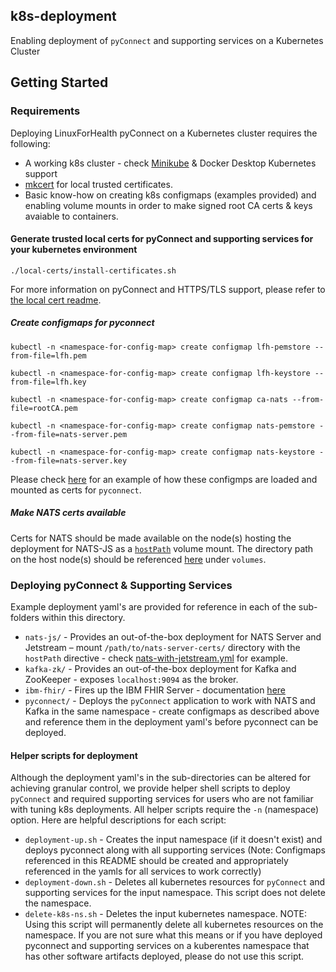 ## k8s-deployment
Enabling deployment of `pyConnect` and supporting services on a Kubernetes Cluster


## Getting Started

### Requirements
Deploying LinuxForHealth pyConnect on a Kubernetes cluster requires the following:

- A working k8s cluster - check [Minikube](https://minikube.sigs.k8s.io/) & Docker Desktop Kubernetes support
- [mkcert](https://github.com/FiloSottile/mkcert) for local trusted certificates.
- Basic know-how on creating k8s configmaps (examples provided) and enabling volume mounts in order to make signed root CA certs & keys avaiable to containers.

#### Generate trusted local certs for pyConnect and supporting services for your kubernetes environment
```shell
./local-certs/install-certificates.sh
```
For more information on pyConnect and HTTPS/TLS support, please refer to [the local cert readme](../local-certs/README.md).

##### Create configmaps for pyconnect
```shell
kubectl -n <namespace-for-config-map> create configmap lfh-pemstore --from-file=lfh.pem
```
```shell
kubectl -n <namespace-for-config-map> create configmap lfh-keystore --from-file=lfh.key
```
```shell
kubectl -n <namespace-for-config-map> create configmap ca-nats --from-file=rootCA.pem
```
```shell
kubectl -n <namespace-for-config-map> create configmap nats-pemstore --from-file=nats-server.pem
```
```shell
kubectl -n <namespace-for-config-map> create configmap nats-keystore --from-file=nats-server.key
```
Please check [here](./pyconnect/pyconnect-deployment.yml) for an example of how these configmps are loaded and mounted as certs for `pyconnect`.

##### Make NATS certs available
Certs for NATS should be made available on the node(s) hosting the deployment for NATS-JS as a [`hostPath`](https://kubernetes.io/docs/concepts/storage/volumes/#hostpath) volume mount. The directory path on the host node(s) should be referenced [here](./nats-js/nats-with-jetstream.yml) under `volumes`.

### Deploying pyConnect & Supporting Services
Example deployment yaml's are provided for reference in each of the sub-folders within this directory.
- `nats-js/` - Provides an out-of-the-box deployment for NATS Server and Jetstream – mount `/path/to/nats-server-certs/` directory with the `hostPath` directive - check [nats-with-jetstream.yml](./nats-js/nats-with-jetstream.yml) for example.
- `kafka-zk/` - Provides an out-of-the-box deployment for Kafka and ZooKeeper - exposes `localhost:9094` as the broker.
- `ibm-fhir/` - Fires up the IBM FHIR Server - documentation [here](https://ibm.github.io/FHIR/guides/FHIRServerUsersGuide/)
- `pyconnect/` - Deploys the `pyConnect` application to work with NATS and Kafka in the same namespace - create configmaps as described above and reference them in the deployment yaml's before pyconnect can be deployed.

#### Helper scripts for deployment
Although the deployment yaml's in the sub-directories can be altered for achieving granular control, we provide helper shell scripts to deploy `pyConnect` and required supporting services for users who are not familiar with tuning k8s deployments. All helper scripts require the `-n` (namespace) option.
Here are helpful descriptions for each script:
- `deployment-up.sh` - Creates the input namespace (if it doesn't exist) and deploys pyconnect along with all supporting services (Note: Configmaps referenced in this README should be created and appropriately referenced in the yamls for all services to work correctly)
- `deployment-down.sh` - Deletes all kubernetes resources for `pyConnect` and supporting services for the input namespace. This script does not delete the namespace.
- `delete-k8s-ns.sh` - Deletes the input kubernetes namespace. NOTE: Using this script will permanently delete all kubernetes resources on the namespace. If you are not sure what this means or if you have deployed pyconnect and supporting services on a kuberentes namespace that has other software artifacts deployed, please do not use this script.
